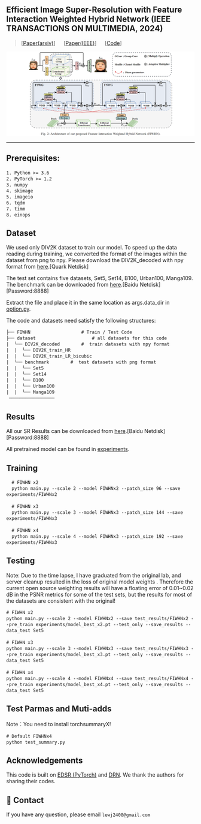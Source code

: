 ## Efficient Image Super-Resolution with Feature Interaction Weighted Hybrid Network (IEEE TRANSACTIONS ON MULTIMEDIA, 2024)

> [[Paper(arxiv)]()] &emsp; [[Paper(IEEE)]()] &emsp; [[Code](https://github.com/24wenjie-li/FIWHN/)] &emsp;


<p align="center">
  <img src="img/main.png">
</p>

---

## Prerequisites:
```
1. Python >= 3.6
2. PyTorch >= 1.2
3. numpy
4. skimage
5. imageio
6. tqdm
7. timm
8. einops
```

## Dataset
We used only DIV2K dataset to train our model. To speed up the data reading during training, we converted the format of the images within the dataset from png to npy. 
Please download the DIV2K_decoded with npy format from <a href="https://pan.quark.cn/s/43248032bab2">here</a>.[Quark Netdisk]

The test set contains five datasets, Set5, Set14, B100, Urban100, Manga109. The benchmark can be downloaded from <a href="https://pan.baidu.com/s/1Vb68GWERriLmJRtYfm2uEg">here</a>.[Baidu Netdisk][Password:8888]

Extract the file and place it in the same location as args.data_dir in <a href="https://github.com/24wenjie-li/CFIN/blob/main/option.py">option.py</a>.

The code and datasets need satisfy the following structures:
```
├── FIWHN  					# Train / Test Code
├── dataset  					# all datasets for this code
|  └── DIV2K_decoded  		#  train datasets with npy format
|  |  └── DIV2K_train_HR  		
|  |  └── DIV2K_train_LR_bicubic 			
|  └── benchmark  		#  test datasets with png format 
|  |  └── Set5
|  |  └── Set14
|  |  └── B100
|  |  └── Urban100
|  |  └── Manga109
 ─────────────────
```

## Results
All our SR Results can be downloaded from <a href="https://pan.baidu.com/s/1QVku7exoRGRNNwKeWUThAw">here</a>.[Baidu Netdisk][Password:8888]

All pretrained model can be found in <a href="https://github.com/24wenjie-li/FIWHN/tree/master/experiments">experiments</a>.

## Training
```
  # FIWHN x2
  python main.py --scale 2 --model FIWHNx2 --patch_size 96 --save experiments/FIWHNx2
  
  # FIWHN x3
  python main.py --scale 3 --model FIWHNx3 --patch_size 144 --save experiments/FIWHNx3
  
  # FIWHN x4
  python main.py --scale 4 --model FIWHNx3 --patch_size 192 --save experiments/FIWHNx3
```

## Testing
Note: Due to the time lapse, I have graduated from the original lab, and server cleanup resulted in the loss of original model weights . Therefore the current open source weighting results will have a floating error of 0.01~0.02 dB in the PSNR metrics for some of the test sets, but the results for most of the datasets are consistent with the original!
```
# FIWHN x2
python main.py --scale 2 --model FIWHNx2 --save test_results/FIWHNx2 --pre_train experiments/model_best_x2.pt --test_only --save_results --data_test Set5

# FIWHN x3
python main.py --scale 3 --model FIWHNx3 --save test_results/FIWHNx3 --pre_train experiments/model_best_x3.pt --test_only --save_results --data_test Set5

# FIWHN x4
python main.py --scale 4 --model FIWHNx4 --save test_results/FIWHNx4 --pre_train experiments/model_best_x4.pt --test_only --save_results --data_test Set5
```

## Test Parmas and Muti-adds
Note：You need to install torchsummaryX!
```
# Default FIWHNx4
python test_summary.py
```

## Acknowledgements
This code is built on [EDSR (PyTorch)](https://github.com/thstkdgus35/EDSR-PyTorch) and [DRN](https://github.com/guoyongcs/DRN). We thank the authors for sharing their codes.


## :e-mail: Contact

If you have any question, please email `lewj2408@gmail.com`

